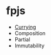 # fpjs
<ul>
    <li>
        <a href="https://github.com/amangalvedhekar/fpjs/blob/master/currying/index.js">Currying</a>
    </li>
    <li>
        Composition
    </li>
    <li>
        Partial
    </li>
    <li>
        Immutability
    </li>
</ul>
